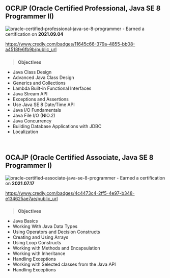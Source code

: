 ## OCPJP (Oracle Certified Professional, Java SE 8 Programmer II)

![oracle-certified-professional-java-se-8-programmer](https://user-images.githubusercontent.com/83699657/136908903-6407071b-c7a8-4263-b6c9-65c73812d01a.png) - Earned a certification on <b>2021.09.04</b><br>

https://www.credly.com/badges/11645c66-379a-4855-bb08-a4518fe6fb9b/public_url


### 
> __Objectives__
<ul>
  <li>Java Class Design</li>
  <li>Advanced Java Class Design</li>
  <li>Generics and Collections</li>
  <li>Lambda Built-in Functional Interfaces</li>
  <li>Java Stream API</li>
  <li>Exceptions and Assertions</li>
  <li>Use Java SE 8 Date/Time API</li>
  <li>Java I/O Fundamentals</li>
  <li>Java File I/O (NIO.2)</li>
  <li>Java Concurrency</li>
  <li>Building Database Applications with JDBC</li>
  <li>Localization</li>
</ul>
<br>


##  OCAJP (Oracle Certified Associate, Java SE 8 Programmer I)
![oracle-certified-associate-java-se-8-programmer](https://user-images.githubusercontent.com/83699657/136909413-bb0e4a2a-419f-4dd7-876d-3c5ddbede049.png) - Earned a certification on <b>2021.07.17</b><br>

https://www.credly.com/badges/4c4473c4-2ff5-4e97-b348-e134625ae7ae/public_url

### 
> __Objectives__
<ul>
  <li>Java Basics</li>
  <li>Working With Java Data Types</li>
  <li>Using Operators and Decision Constructs</li>
  <li>Creating and Using Arrays</li>
  <li>Using Loop Constructs</li>
  <li>Working with Methods and Encapsulation</li>
  <li>Working with Inheritance</li>
  <li>Handling Exceptions</li>
  <li>Working with Selected classes from the Java API</li>
  <li>Handling Exceptions</li>
</ul>
